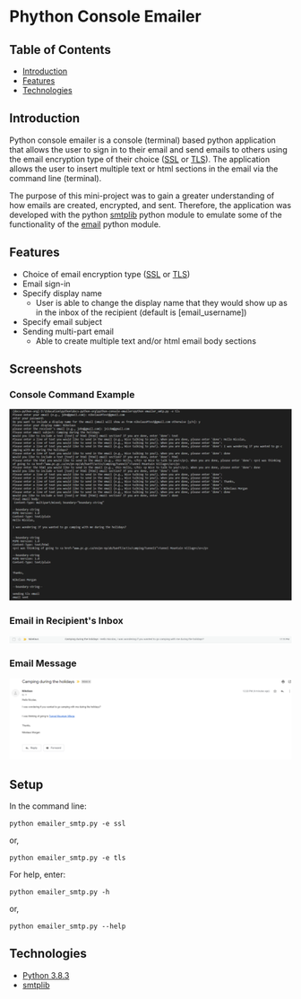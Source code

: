 # Phython Console Emailer

## Table of Contents
- [Introduction](#introduction)
- [Features](#features)
- [Technologies](#technologies)

## Introduction
Python console emailer is a console (terminal) based python application that allows the user to sign in to their email and send emails to others using the email encryption type of their choice ([SSL](https://www.techopedia.com/definition/29747/secure-socket-layer-encryption-ssl-encryption) or [TLS](https://www.techopedia.com/definition/4143/transport-layer-security-tls)). The application allows the user to insert multiple text or html sections in the email via the command line (terminal).

The purpose of this mini-project was to gain a greater understanding of how emails are created, encrypted, and sent. Therefore, the application was developed with the python [smtplib](https://docs.python.org/3/library/smtplib.html) python module to emulate some of the functionality of the [email](https://docs.python.org/3/library/email.message.html) python module.

## Features
- Choice of email encryption type ([SSL](https://www.techopedia.com/definition/29747/secure-socket-layer-encryption-ssl-encryption) or [TLS](https://www.techopedia.com/definition/4143/transport-layer-security-tls))
- Email sign-in
- Specify display name
  - User is able to change the display name that they would show up as in the inbox of the recipient (default is [email_username])
- Specify email subject
- Sending multi-part email
  - Able to create multiple text and/or html email body sections

## Screenshots

### Console Command Example
<img src="./console_snapshot.PNG" alt="Screenshot of console user interface being used for the python console email application">

### Email in Recipient's Inbox
<img src="./email_inbox_snapshot.PNG" alt="Screenshot of the email in the recipient's inbox">

### Email Message
<img src="./email_snapshot.PNG" alt="Screenshot of the email when it has been opened">

## Setup
In the command line:
```
python emailer_smtp.py -e ssl
```
or,
```
python emailer_smtp.py -e tls
```
For help, enter:
```
python emailer_smtp.py -h
```
or,
```
python emailer_smtp.py --help
```

## Technologies
- [Python 3.8.3](https://www.python.org/downloads/release/python-383/)
- [smtplib](https://docs.python.org/3/library/smtplib.html)
